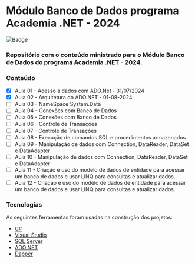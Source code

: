 # Módulo Banco de Dados programa Academia .NET - 2024

![Badge](https://img.shields.io/badge/Marcos%20Dias%20Vendramini-ASP.NET%20C%23-red)

### Repositório com o conteúdo ministrado para o Módulo Banco de Dados do programa Academia .NET - 2024.

### Conteúdo

- [x] Aula 01 - Acesso a dados com ADO.Net - 31/07/2024
- [x] Aula 02 - Arquitetura do ADO.NET - 01-08-2024
- [ ] Aula 03 - NameSpace System.Data
- [ ] Aula 04 - Conexões com Banco de Dados
- [ ] Aula 05 - Conexões com Banco de Dados
- [ ] Aula 06 - Controle de Transações
- [ ] Aula 07 - Controle de Transações
- [ ] Aula 08 - Execução de comandos SQL e procedimentos armazenados
- [ ] Aula 09 - Manipulação de dados com Connection, DataReader, DataSet e DataAdapter
- [ ] Aula 10 - Manipulação de dados com Connection, DataReader, DataSet e DataAdapter
- [ ] Aula 11 - Criação e uso do modelo de dados de entidade para acessar um banco de dados e usar LINQ para consultas e atualizar dados.
- [ ] Aula 12 - Criação e uso do modelo de dados de entidade para acessar um banco de dados e usar LINQ para consultas e atualizar dados.

### Tecnologias

As seguintes ferramentas foram usadas na construção dos projetos:

- [C#](https://docs.microsoft.com/pt-br/dotnet/csharp/)
- [Visual Studio](https://visualstudio.microsoft.com/pt-br/)
- [SQL Server](https://www.microsoft.com/pt-br/sql-server/sql-server-downloads)
- [ADO.NET](https://docs.microsoft.com/pt-br/dotnet/framework/data/adonet/)
- [Dapper](https://github.com/DapperLib/Dapper)

